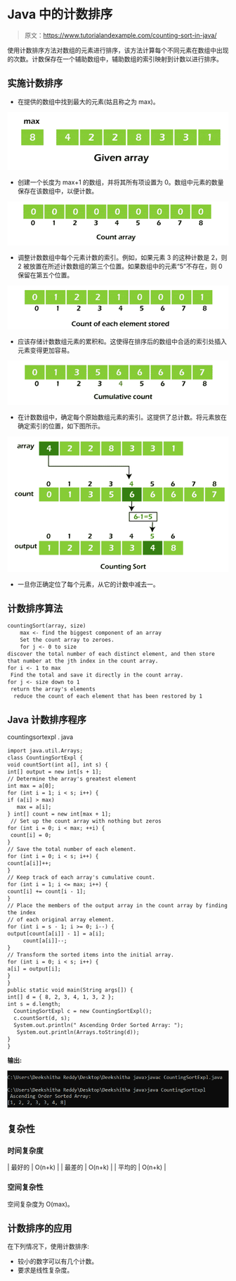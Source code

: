 # Java 中的计数排序

> 原文：<https://www.tutorialandexample.com/counting-sort-in-java/>

使用计数排序方法对数组的元素进行排序，该方法计算每个不同元素在数组中出现的次数。计数保存在一个辅助数组中，辅助数组的索引映射到计数以进行排序。

## 实施计数排序

*   在提供的数组中找到最大的元素(姑且称之为 max)。

![Counting sort in Java](img/34a75bff882dd78338bacf5f0b1b8887.png)

*   创建一个长度为 max+1 的数组，并将其所有项设置为 0。数组中元素的数量保存在该数组中，以便计数。

![Counting sort in Java](img/3aecd4eb17b65e8140305300b3a52877.png)

*   调整计数数组中每个元素计数的索引。例如，如果元素 3 的这种计数是 2，则 2 被放置在所述计数数组的第三个位置。如果数组中的元素“5”不存在，则 0 保留在第五个位置。

![Counting sort in Java](img/dc8bd9d1f1c1334caf1ace94a37a5356.png)

*   应该存储计数数组元素的累积和。这使得在排序后的数组中合适的索引处插入元素变得更加容易。

![Counting sort in Java](img/05d4c0761e8df34e675023e685184b0c.png)

*   在计数数组中，确定每个原始数组元素的索引。这提供了总计数。将元素放在确定索引的位置，如下图所示。

![Counting sort in Java](img/86088e358fe915a46885677a2381d851.png)

*   一旦你正确定位了每个元素，从它的计数中减去一。

## 计数排序算法

```
countingSort(array, size)
	max <- find the biggest component of an array
	Set the count array to zeroes.
	for j <- 0 to size
discover the total number of each distinct element, and then store that number at the jth index in the count array.
for i <- 1 to max
 Find the total and save it directly in the count array.
for j <- size down to 1
 return the array's elements
  reduce the count of each element that has been restored by 1 
```

## Java 计数排序程序

countingsortexpl . java

```
import java.util.Arrays;
class CountingSortExpl {
void countSort(int a[], int s) {
int[] output = new int[s + 1];
// Determine the array's greatest element
int max = a[0];
for (int i = 1; i < s; i++) {
if (a[i] > max)
   max = a[i];
} int[] count = new int[max + 1];
 // Set up the count array with nothing but zeros
for (int i = 0; i < max; ++i) {
 count[i] = 0;
}
// Save the total number of each element.
for (int i = 0; i < s; i++) {
count[a[i]]++;
}
// Keep track of each array's cumulative count.
for (int i = 1; i <= max; i++) {
count[i] += count[i - 1];
}
// Place the members of the output array in the count array by finding the index 
// of each original array element.
for (int i = s - 1; i >= 0; i--) {
output[count[a[i]] - 1] = a[i];
     count[a[i]]--;
}
// Transform the sorted items into the initial array.
for (int i = 0; i < s; i++) {
a[i] = output[i];
}
}
public static void main(String args[]) {
int[] d = { 8, 2, 3, 4, 1, 3, 2 };
int s = d.length;
  CountingSortExpl c = new CountingSortExpl();
  c.countSort(d, s);
  System.out.println(" Ascending Order Sorted Array: ");
   System.out.println(Arrays.toString(d));
}
}
```

**输出:**

![Counting sort in Java](img/b15ca68b8ee9cb3368fa8eeb08423322.png)

## 复杂性

### 时间复杂度



| 最好的 | O(n+k) |
| 最差的 | O(n+k) |
| 平均的 | O(n+k) |



### 空间复杂性

空间复杂度为 O(max)。

## 计数排序的应用

在下列情况下，使用计数排序:

*   较小的数字可以有几个计数。
*   要求是线性复杂度。
